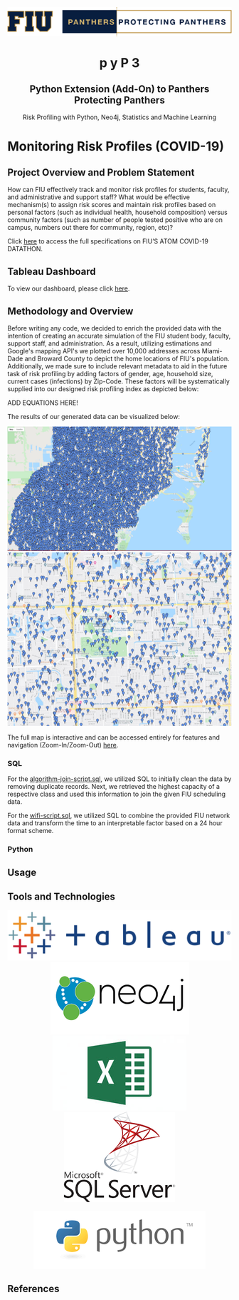 <p align="center">
    <img src="https://github.com/eitanflor/Monitoring-Risk-Profiles/blob/master/static/panthers-protecting-panthers.png">
<p>

<p align="center">
  <h1 align="center" fontsize="2em">p y P 3</h1>
  <h2 align="center" fontsize="2em">Python Extension (Add-On) to Panthers Protecting Panthers</h2>
</p>

<p align="center">Risk Profiling with Python, Neo4j, Statistics and Machine Learning</p>

# Monitoring Risk Profiles (COVID-19)

## Project Overview and Problem Statement
How can FIU effectively track and monitor risk profiles for students, faculty, and administrative and support staff? What would be effective mechanism(s) to assign risk scores and maintain risk profiles based on personal factors (such as individual health, household composition) versus community factors (such as number of people tested positive who are on campus, numbers out there for community, region, etc)?

Click [here](https://business.fiu.edu/academic-departments/is/covid19-datathon/challenge-prompts.cfm) to access the full specifications on FIU’S ATOM COVID-19 DATATHON. 

## Tableau Dashboard

To view our dashboard, please click [here](https://public.tableau.com/shared/JT9Y79QFQ?:display_count=y&:origin=viz_share_link).

## Methodology and Overview

Before writing any code, we decided to enrich the provided data with the intention of creating an accurate simulation of the FIU student body, faculty, support staff, and administration. As a result, utilizing estimations and Google's mapping API's we plotted over 10,000 addresses across Miami-Dade and Broward County to depict the home locations of FIU's population. Additionally, we made sure to include relevant metadata to aid in the future task of risk profiling by adding factors of gender, age, household size, current cases (infections) by Zip-Code. These factors will be systematically supplied into our designed risk profiling index as depicted below: 

ADD EQUATIONS HERE!

The results of our generated data can be visualized below:

![Map Image 1](https://github.com/eitanflor/Monitoring-Risk-Profiles/blob/master/static/Zoomed-Out-Focus.jpg)
![Map Image 2](https://github.com/eitanflor/Monitoring-Risk-Profiles/blob/master/static/FIU-MMC-Focus.jpg)

The full map is interactive and can be accessed entirely for features and navigation (Zoom-In/Zoom-Out) [here](https://github.com/eitanflor/Monitoring-Risk-Profiles/blob/master/static/map.html). 

### SQL

For the [algorithm-join-script.sql](https://github.com/eitanflor/Monitoring-Risk-Profiles/blob/master/sql/algorithm-join-script.sql), we utilized SQL to initially clean the data by removing duplicate records. Next, we retrieved the highest capacity of a respective class and used this information to join the given FIU scheduling data.   

For the [wifi-script.sql](https://github.com/eitanflor/Monitoring-Risk-Profiles/blob/master/sql/wifi-script.sql), we utilized SQL to combine the provided FIU network data and transform the time to an interpretable factor based on a 24 hour format scheme. 

### Python



## Usage

## Tools and Technologies

<p align="center">
    <img src="https://github.com/eitanflor/Monitoring-Risk-Profiles/blob/master/static/tableaulogo.png">
    <img src="https://github.com/eitanflor/Monitoring-Risk-Profiles/blob/master/static/neo4j.png">
    <img src="https://github.com/eitanflor/Monitoring-Risk-Profiles/blob/master/static/excel.jpg">
    <img src="https://github.com/eitanflor/Monitoring-Risk-Profiles/blob/master/static/sql.png"> 
<br>
</br>    
    <img src="https://github.com/eitanflor/Monitoring-Risk-Profiles/blob/master/static/python.png">
</p>

## References 

